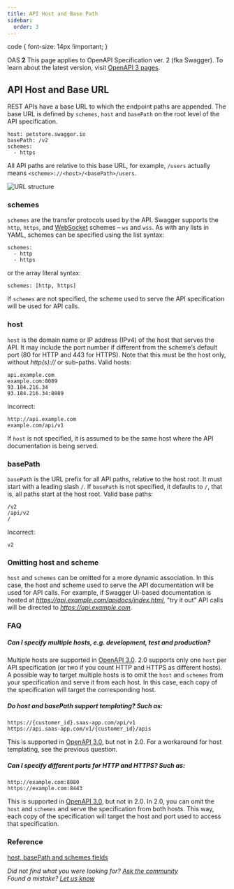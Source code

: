 ```yaml
---
title: API Host and Base Path
sidebar:
  order: 3
---
```


code { font-size: 14px !important; }

OAS **2** This page applies to OpenAPI Specification ver. 2 (fka Swagger). To learn about the latest version, visit [OpenAPI 3 pages](/docs/specification/api-host-and-base-path/).

## API Host and Base URL

REST APIs have a base URL to which the endpoint paths are appended. The base URL is defined by `schemes`, `host` and `basePath` on the root level of the API specification.

    host: petstore.swagger.io
    basePath: /v2
    schemes:
      - https

All API paths are relative to this base URL, for example, `/users` actually means `<scheme>://<host>/<basePath>/users`.

![URL structure](/swagger/media/Images/url-structure.png)

### schemes

`schemes` are the transfer protocols used by the API. Swagger supports the `http`, `https`, and [WebSocket](https://en.wikipedia.org/wiki/WebSocket) schemes – `ws` and `wss`. As with any lists in YAML, schemes can be specified using the list syntax:

    schemes:
      - http
      - https

or the array literal syntax:

    schemes: [http, https]

If `schemes` are not specified, the scheme used to serve the API specification will be used for API calls.

### host

`host` is the domain name or IP address (IPv4) of the host that serves the API. It may include the port number if different from the scheme’s default port (80 for HTTP and 443 for HTTPS). Note that this must be the host only, without _http(s)://_ or sub-paths. Valid hosts:

    api.example.com
    example.com:8089
    93.184.216.34
    93.184.216.34:8089

Incorrect:

    http://api.example.com
    example.com/api/v1

If `host` is not specified, it is assumed to be the same host where the API documentation is being served.

### basePath

`basePath` is the URL prefix for all API paths, relative to the host root. It must start with a leading slash `/`. If `basePath` is not specified, it defaults to `/`, that is, all paths start at the host root. Valid base paths:

    /v2
    /api/v2
    /

Incorrect:

    v2

### Omitting host and scheme

`host` and `schemes` can be omitted for a more dynamic association. In this case, the host and scheme used to serve the API documentation will be used for API calls. For example, if Swagger UI-based documentation is hosted at _https://api.example.com/apidocs/index.html_, "try it out" API calls will be directed to _https://api.example.com_.

### FAQ

##### **Can I specify multiple hosts, e.g. development, test and production?**

Multiple hosts are supported in [OpenAPI 3.0](/docs/specification/api-host-and-base-path/). 2.0 supports only one `host` per API specification (or two if you count HTTP and HTTPS as different hosts). A possible way to target multiple hosts is to omit the `host` and `schemes` from your specification and serve it from each host. In this case, each copy of the specification will target the corresponding host.

##### **Do host and basePath support templating? Such as:**

    https://{customer_id}.saas-app.com/api/v1
    https://api.saas-app.com/v1/{customer_id}/apis

This is supported in [OpenAPI 3.0](/docs/specification/api-host-and-base-path/), but not in 2.0. For a workaround for host templating, see the previous question.

##### **Can I specify different ports for HTTP and HTTPS? Such as:**

    http://example.com:8080
    https://example.com:8443

This is supported in [OpenAPI 3.0](/docs/specification/api-host-and-base-path/), but not in 2.0. In 2.0, you can omit the `host` and `schemes` and serve the specification from both hosts. This way, each copy of the specification will target the host and port used to access that specification.

### Reference

[host, basePath and schemes fields](https://github.com/OAI/OpenAPI-Specification/blob/master/versions/2.0.md#user-content-swaggerHost)

_Did not find what you were looking for? [Ask the community](https://community.smartbear.com/t5/Swagger-Open-Source-Tools/bd-p/SwaggerOSTools)  
Found a mistake? [Let us know](https://github.com/swagger-api/swagger.io/issues)_
